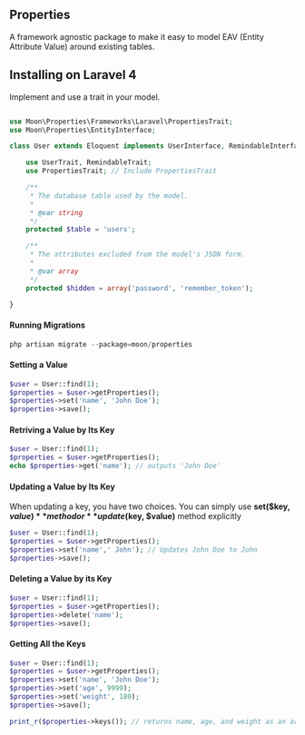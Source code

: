 ## Properties
A framework agnostic package to make it easy to model EAV (Entity Attribute Value) around existing tables.

## Installing on Laravel 4

Implement and use a trait in your model.

```php

use Moon\Properties\Frameworks\Laravel\PropertiesTrait;
use Moon\Properties\EntityInterface;

class User extends Eloquent implements UserInterface, RemindableInterface, EntityInterface { // Implement EntityInterface

	use UserTrait, RemindableTrait;
	use PropertiesTrait; // Include PropertiesTrait

	/**
	 * The database table used by the model.
	 *
	 * @var string
	 */
	protected $table = 'users';

	/**
	 * The attributes excluded from the model's JSON form.
	 *
	 * @var array
	 */
	protected $hidden = array('password', 'remember_token');

}
```

#### Running Migrations

```php
php artisan migrate --package=moon/properties
```

#### Setting a Value
```php
$user = User::find(1);
$properties = $user->getProperties();
$properties->set('name', 'John Doe');
$properties->save();

```

#### Retriving a Value by Its Key

```php
$user = User::find(1);
$properties = $user->getProperties();
echo $properties->get('name'); // outputs 'John Doe'
```

#### Updating a Value by Its Key
When updating a key, you have two choices. You can simply use **set($key, $value)** method or **update($key, $value)** method explicitly

```php
$user = User::find(1);
$properties = $user->getProperties();
$properties->set('name',' John'); // Updates John Doe to John
$properties->save();
```

#### Deleting a Value by its Key
```php
$user = User::find(1);
$properties = $user->getProperties();
$properties->delete('name');
$properties->save();
```

#### Getting All the Keys

```php
$user = User::find(1);
$properties = $user->getProperties();
$properties->set('name', 'John Doe');
$properties->set('age', 9999);
$properties->set('weight', 180);
$properties->save();

print_r($properties->keys()); // returns name, age, and weight as an array
```
